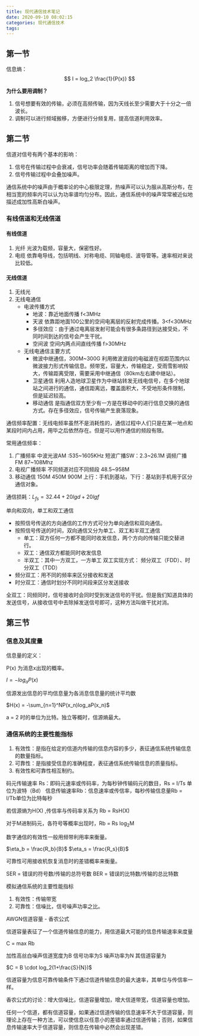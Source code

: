 ```yaml
---
title: 现代通信技术笔记
date: 2020-09-10 08:02:15
categories: 现代通信技术
tags:
---
```


## 第一节

信息熵：
$$
 I = log_2 \frac{1}{P(x)} 
$$

**为什么要用调制？**

1. 信号想要有效的传输，必须在高频传输，因为天线长至少需要大于十分之一倍波长。
2. 调制可以进行频域搬移，方便进行分频复用，提高信道利用效率。

## 第二节

信道对信号有两个基本的影响：
1. 信号在传输过程中会衰减，信号功率会随着传输距离的增加而下降。
2. 信号传输过程中会叠加噪声。

通信系统中的噪声由于概率论的中心极限定理，热噪声可以认为服从高斯分布，在相当宽的频率内可以认为功率谱均匀分布。因此，通信系统中的噪声常常被近似地描述成加性高斯白噪声。

### 有线信道和无线信道

#### 有线信道

1. 光纤 光波为载频，容量大，保密性好。
2. 电缆 依靠电导线，包括明线、对称电缆、同轴电缆、波导管等。速率相对来说比较低。
   
#### 无线信道

1. 无线光
2. 无线电通信
    - 电波传播方式 
      - 地波：靠近地面传播 f<3MHz
      - 天波 依靠距地面100公里的空间电离层的反射完成传播。3<f<30MHz 
      - 多径效应：由于通过电离层发射可能会有很多条路径到达接受处，不同时间到达的信号会产生干扰。 
      - 空间波 空间内两点间直线传播 f>30MHz
    - 无线电通信主要方式
      - 微波中继通信，300M~300G 利用微波波段的电磁波在视距范围内以微波接力形式传输信息。频带宽，容量大，传输稳定，受雨雪影响较大，传输距离受限，需要采用中继通信（80km左右建中继站）。
      - 卫星通信 利用人造地球卫星作为中继站转发无线电信号，在多个地球站之间进行的通信，通信距离远，覆盖面积大，不受地形条件限制，但是延迟较高。
      - 移动通信 是指通信双方至少有一方是在移动中的进行信息交换的通信方式。存在多径效应，信号传输产生衰落现象。

通信频率配置：无线电频率虽然不是消耗性的，通信过程中人们只是在某一地点和某段时间内占用，用毕之后依然存在。但是可以用作通信的频段有限。

常用通信频率：
1. 广播频率 中波光波AM :535~1605KHz 短波广播SW：2.3~26.1M 调频广播FM 87~108Mhz
2. 电视广播频率 不同频道对应不同频段 48.5~958M
3. 移动通信 150M 450M 900M 上行：手机到基站，下行：基站到手机用于区分通信对象。

通信损耗：$L_{fs} = 32.44 + 20lgd + 20lgf$ 

单向和双向，单工和双工通信
- 按照信号传送的方向通信的工作方式可分为单向通信和双向通信。
- 按照信号传送的时间，双向通信又分为单工、双工和半双工通信
  - 单工：双方任何一方都不能同时收发信息，两个方向的传输只能交替进行。
  - 双工：通信双方都能同时收发信息
  - 半双工：其中一方双工，一方单工
双工实现方式： 频分双工（FDD）、时分双工（TDD）
- 频分双工：用不同的频率来区分接收和发送
- 时分双工：通信时划分不同时间段来区分发送接收

全双工：同频同时，信号接收时会同时受到发送信号的干扰。但是我们知道具体的发送信号，从接收信号中去除掉发送信号即可，这种方法叫做干扰对消。

## 第三节

### 信息及其度量


信息量的定义：

P(x) 为消息x出现的概率。

 $I = -log_a P(x)$

信源发出信息的平均信息量为各消息信息量的统计平均数

$H(x) = -\sum_{n=1}^NP(x_n)log_aP(x_n)$

a = 2 时的单位为比特。独立等概时，信源熵最大。

### 通信系统的主要性能指标

1. 有效性：是指在给定的信道内传输的信息内容的多少，表征通信系统传输信息的数量指标。
2. 可靠性：是指接受信息的准确程度，表征通信系统传输信息的质量指标。
3. 有效性和可靠性相互制约。

码元传输速率 Rs：即码元速率或传码率，为每秒钟传输码元的数目，Rs = I/Ts 单位为波特（Bd）
信息传输速率Rb：信息速率或传信率，每秒传输信息量Rb = I/Tb单位为比特每秒

若信源熵为H(X) ,传信率与传码率关系为 Rb = RsH(X)

对于M进制码元，各符号等概率出现时，Rb = Rs log<sub>2</sub>M

数字通信的有效性一般用频带利用率来衡量。

$\eta_b = \frac{R_b}{B}$
$\eta_s = \frac{R_s}{B}$

可靠性可用接收机恢复消息时的差错概率来衡量。

SER = 错误的符号数/传输的总符号数
BER = 错误的比特数/传输的总比特数

模拟通信系统的主要性能指标

1. 有效性：传输带宽
2. 可靠性：信噪比，信号噪声功率之比。

AWGN信道容量 - 香农公式

信道容量表征了一个信道传输信息的能力，用信道最大可能的信息传输速率来度量

C = max Rb

加性高丝白噪声信道宽度为B 信号功率为S 噪声功率为N 其信道容量为

$C = B \cdot log_2(1+\frac{S}{N})$

信道容量为信息可靠传输条件下通过信道传输信息的最大速率，其单位与传信率一样。

香农公式的讨论：增大信噪比，信道容量增加，增大信道带宽，信道容量也增加。

任何一个信道，都有信道容量，如果通过信道传输的信息速率不大于信道容量，则理论上存在一种方法，可以使信息以任意小的差错率通过信道传输；否则，如果信息传输速率大于信道容量，则信息在传输中必然会出现差错。